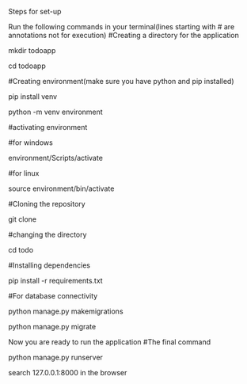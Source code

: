Steps for set-up

Run the following commands in your terminal(lines starting with # are annotations not for execution)
#Creating a directory for the application

mkdir todoapp

cd todoapp

#Creating environment(make sure you have python and pip installed)

pip install venv

python -m venv environment

#activating environment

#for windows

environment/Scripts/activate

#for linux

source environment/bin/activate

#Cloning the repository

git clone 

#changing the directory

cd todo

#Installing dependencies

pip install -r requirements.txt

#For database connectivity

python manage.py makemigrations

python manage.py migrate

Now you are ready to run the application
#The final command

python manage.py runserver

search 127.0.0.1:8000 in the browser
